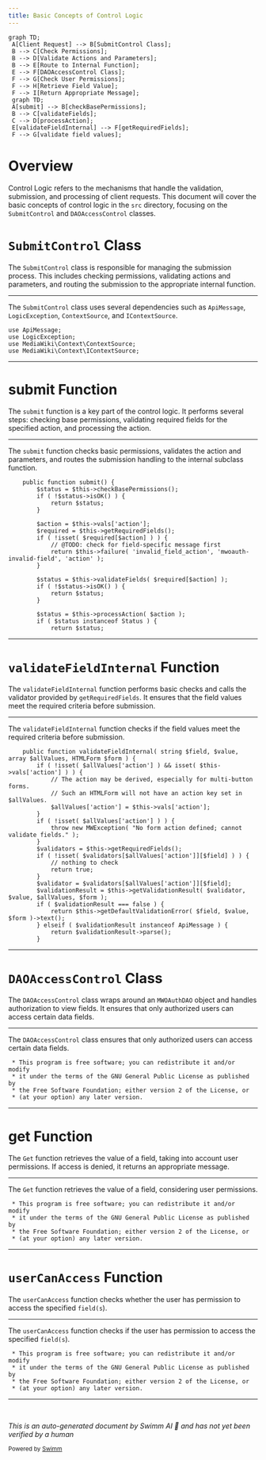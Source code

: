 ```yaml
---
title: Basic Concepts of Control Logic
---
```

```mermaid
graph TD;
 A[Client Request] --> B[SubmitControl Class];
 B --> C[Check Permissions];
 B --> D[Validate Actions and Parameters];
 B --> E[Route to Internal Function];
 E --> F[DAOAccessControl Class];
 F --> G[Check User Permissions];
 F --> H[Retrieve Field Value];
 F --> I[Return Appropriate Message];
 graph TD;
 A[submit] --> B[checkBasePermissions];
 B --> C[validateFields];
 C --> D[processAction];
 E[validateFieldInternal] --> F[getRequiredFields];
 F --> G[validate field values];
```

# Overview

Control Logic refers to the mechanisms that handle the validation, submission, and processing of client requests. This document will cover the basic concepts of control logic in the `src` directory, focusing on the <SwmToken path="src/Control/SubmitControl.php" pos="38:4:4" line-data="abstract class SubmitControl extends ContextSource {">`SubmitControl`</SwmToken> and <SwmToken path="src/Control/DAOAccessControl.php" pos="32:2:2" line-data="class DAOAccessControl extends ContextSource {">`DAOAccessControl`</SwmToken> classes.

# <SwmToken path="src/Control/SubmitControl.php" pos="38:4:4" line-data="abstract class SubmitControl extends ContextSource {">`SubmitControl`</SwmToken> Class

The <SwmToken path="src/Control/SubmitControl.php" pos="38:4:4" line-data="abstract class SubmitControl extends ContextSource {">`SubmitControl`</SwmToken> class is responsible for managing the submission process. This includes checking permissions, validating actions and parameters, and routing the submission to the appropriate internal function.

<SwmSnippet path="/src/Control/SubmitControl.php" line="5">

---

The <SwmToken path="src/Control/SubmitControl.php" pos="38:4:4" line-data="abstract class SubmitControl extends ContextSource {">`SubmitControl`</SwmToken> class uses several dependencies such as <SwmToken path="src/Control/SubmitControl.php" pos="5:2:2" line-data="use ApiMessage;">`ApiMessage`</SwmToken>, <SwmToken path="src/Control/SubmitControl.php" pos="6:2:2" line-data="use LogicException;">`LogicException`</SwmToken>, <SwmToken path="src/Control/SubmitControl.php" pos="7:6:6" line-data="use MediaWiki\Context\ContextSource;">`ContextSource`</SwmToken>, and <SwmToken path="src/Control/SubmitControl.php" pos="8:6:6" line-data="use MediaWiki\Context\IContextSource;">`IContextSource`</SwmToken>.

```hack
use ApiMessage;
use LogicException;
use MediaWiki\Context\ContextSource;
use MediaWiki\Context\IContextSource;
```

---

</SwmSnippet>

# submit Function

The <SwmToken path="src/Control/SubmitControl.php" pos="67:5:5" line-data="	public function submit() {">`submit`</SwmToken> function is a key part of the control logic. It performs several steps: checking base permissions, validating required fields for the specified action, and processing the action.

<SwmSnippet path="/src/Control/SubmitControl.php" line="67">

---

The <SwmToken path="src/Control/SubmitControl.php" pos="67:5:5" line-data="	public function submit() {">`submit`</SwmToken> function checks basic permissions, validates the action and parameters, and routes the submission handling to the internal subclass function.

```hack
	public function submit() {
		$status = $this->checkBasePermissions();
		if ( !$status->isOK() ) {
			return $status;
		}

		$action = $this->vals['action'];
		$required = $this->getRequiredFields();
		if ( !isset( $required[$action] ) ) {
			// @TODO: check for field-specific message first
			return $this->failure( 'invalid_field_action', 'mwoauth-invalid-field', 'action' );
		}

		$status = $this->validateFields( $required[$action] );
		if ( !$status->isOK() ) {
			return $status;
		}

		$status = $this->processAction( $action );
		if ( $status instanceof Status ) {
			return $status;
```

---

</SwmSnippet>

# <SwmToken path="src/Control/SubmitControl.php" pos="132:5:5" line-data="	public function validateFieldInternal( string $field, $value, array $allValues, HTMLForm $form ) {">`validateFieldInternal`</SwmToken> Function

The <SwmToken path="src/Control/SubmitControl.php" pos="132:5:5" line-data="	public function validateFieldInternal( string $field, $value, array $allValues, HTMLForm $form ) {">`validateFieldInternal`</SwmToken> function performs basic checks and calls the validator provided by <SwmToken path="src/Control/SubmitControl.php" pos="74:9:9" line-data="		$required = $this-&gt;getRequiredFields();">`getRequiredFields`</SwmToken>. It ensures that the field values meet the required criteria before submission.

<SwmSnippet path="/src/Control/SubmitControl.php" line="132">

---

The <SwmToken path="src/Control/SubmitControl.php" pos="132:5:5" line-data="	public function validateFieldInternal( string $field, $value, array $allValues, HTMLForm $form ) {">`validateFieldInternal`</SwmToken> function checks if the field values meet the required criteria before submission.

```hack
	public function validateFieldInternal( string $field, $value, array $allValues, HTMLForm $form ) {
		if ( !isset( $allValues['action'] ) && isset( $this->vals['action'] ) ) {
			// The action may be derived, especially for multi-button forms.
			// Such an HTMLForm will not have an action key set in $allValues.
			$allValues['action'] = $this->vals['action'];
		}
		if ( !isset( $allValues['action'] ) ) {
			throw new MWException( "No form action defined; cannot validate fields." );
		}
		$validators = $this->getRequiredFields();
		if ( !isset( $validators[$allValues['action']][$field] ) ) {
			// nothing to check
			return true;
		}
		$validator = $validators[$allValues['action']][$field];
		$validationResult = $this->getValidationResult( $validator, $value, $allValues, $form );
		if ( $validationResult === false ) {
			return $this->getDefaultValidationError( $field, $value, $form )->text();
		} elseif ( $validationResult instanceof ApiMessage ) {
			return $validationResult->parse();
		}
```

---

</SwmSnippet>

# <SwmToken path="src/Control/DAOAccessControl.php" pos="32:2:2" line-data="class DAOAccessControl extends ContextSource {">`DAOAccessControl`</SwmToken> Class

The <SwmToken path="src/Control/DAOAccessControl.php" pos="32:2:2" line-data="class DAOAccessControl extends ContextSource {">`DAOAccessControl`</SwmToken> class wraps around an <SwmToken path="src/Control/DAOAccessControl.php" pos="26:10:10" line-data="use MediaWiki\Extension\OAuth\Backend\MWOAuthDAO;">`MWOAuthDAO`</SwmToken> object and handles authorization to view fields. It ensures that only authorized users can access certain data fields.

<SwmSnippet path="/src/Control/DAOAccessControl.php" line="5">

---

The <SwmToken path="src/Control/DAOAccessControl.php" pos="32:2:2" line-data="class DAOAccessControl extends ContextSource {">`DAOAccessControl`</SwmToken> class ensures that only authorized users can access certain data fields.

```hack
 * This program is free software; you can redistribute it and/or modify
 * it under the terms of the GNU General Public License as published by
 * the Free Software Foundation; either version 2 of the License, or
 * (at your option) any later version.
```

---

</SwmSnippet>

# get Function

The <SwmToken path="src/Control/SubmitControl.php" pos="230:3:3" line-data="	 * Get the field names and their validation methods. Fields can be omitted. Fields that are">`Get`</SwmToken> function retrieves the value of a field, taking into account user permissions. If access is denied, it returns an appropriate message.

<SwmSnippet path="/src/Control/DAOAccessControl.php" line="5">

---

The <SwmToken path="src/Control/SubmitControl.php" pos="230:3:3" line-data="	 * Get the field names and their validation methods. Fields can be omitted. Fields that are">`Get`</SwmToken> function retrieves the value of a field, considering user permissions.

```hack
 * This program is free software; you can redistribute it and/or modify
 * it under the terms of the GNU General Public License as published by
 * the Free Software Foundation; either version 2 of the License, or
 * (at your option) any later version.
```

---

</SwmSnippet>

# <SwmToken path="src/Control/DAOAccessControl.php" pos="107:11:11" line-data="		$msg = $this-&gt;dao-&gt;userCanAccess( $name, $this-&gt;getContext() );">`userCanAccess`</SwmToken> Function

The <SwmToken path="src/Control/DAOAccessControl.php" pos="107:11:11" line-data="		$msg = $this-&gt;dao-&gt;userCanAccess( $name, $this-&gt;getContext() );">`userCanAccess`</SwmToken> function checks whether the user has permission to access the specified <SwmToken path="src/Control/DAOAccessControl.php" pos="118:19:21" line-data="	 * Check whether the user can access the given field(s).">`field(s`</SwmToken>).

<SwmSnippet path="/src/Control/DAOAccessControl.php" line="5">

---

The <SwmToken path="src/Control/DAOAccessControl.php" pos="107:11:11" line-data="		$msg = $this-&gt;dao-&gt;userCanAccess( $name, $this-&gt;getContext() );">`userCanAccess`</SwmToken> function checks if the user has permission to access the specified <SwmToken path="src/Control/DAOAccessControl.php" pos="118:19:21" line-data="	 * Check whether the user can access the given field(s).">`field(s`</SwmToken>).

```hack
 * This program is free software; you can redistribute it and/or modify
 * it under the terms of the GNU General Public License as published by
 * the Free Software Foundation; either version 2 of the License, or
 * (at your option) any later version.
```

---

</SwmSnippet>

&nbsp;

*This is an auto-generated document by Swimm AI 🌊 and has not yet been verified by a human*

<SwmMeta version="3.0.0" repo-id="Z2l0aHViJTNBJTNBbWVkaWF3aWtpLWV4dGVuc2lvbnMtT0F1dGglM0ElM0FTd2ltbS1EZW1v" repo-name="mediawiki-extensions-OAuth"><sup>Powered by [Swimm](/)</sup></SwmMeta>
